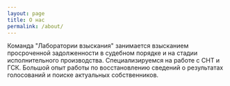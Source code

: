 ```yaml
---
layout: page
title: О нас
permalink: /about/
---
```


Команда "Лаборатории взыскания" занимается взысканием просроченной задолженности в судебном порядке и на стадии исполнительного производства. Специализируемся на работе с СНТ и ГСК. Большой опыт работы по восстановлению сведений о результатах голосований и поиске актуальных собственников.